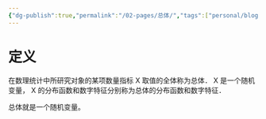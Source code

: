 ```yaml
---
{"dg-publish":true,"permalink":"/02-pages/总体/","tags":["personal/blog"]}
---
```


# 定义
在数理统计中所研究对象的某项数量指标 X 取值的全体称为总体． X 是一个随机变量， X 的分布函数和数字特征分别称为总体的分布函数和数字特征．

总体就是一个随机变量。